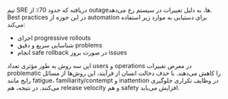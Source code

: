 تیم SRE دریافته که حدود 70٪ از outageها، به دلیل تغییرات در سیستم رخ می‌دهد. Best practices در این حوزه از automation برای دستیابی به موارد زیر استفاده می‌کند:

- اجرای progressive rollouts
- شناسایی سریع و دقیق problems
- انجام safe rollback در صورت بروز issues

این سه روش به طور مؤثری تعداد users و operations در معرض تغییرات problematic را کاهش می‌دهند. با حذف دخالت انسان از فرآیند، این روش‌ها از مسائل رایج مانند fatigue، familiarity/contempt و inattention در وظایف تکراری جلوگیری می‌کنند. در نتیجه، هم release velocity و هم safety افزایش می‌یابد.